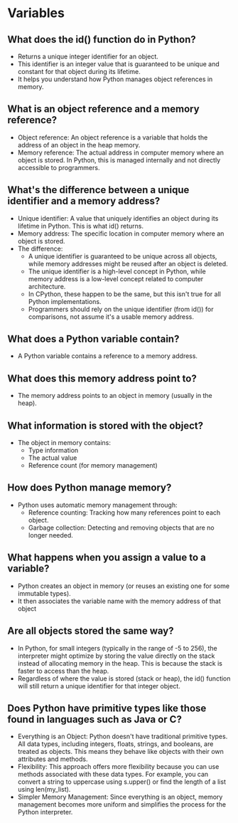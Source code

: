 # Variables

## What does the id() function do in Python?
- Returns a unique integer identifier for an object.
- This identifier is an integer value that is guaranteed to be unique and constant for that object during its lifetime.
- It helps you understand how Python manages object references in memory.

## What is an object reference and a memory reference?
- Object reference: An object reference is a variable that holds the address of an object in the heap memory.
- Memory reference: The actual address in computer memory where an object is stored. In Python, this is managed internally and not directly accessible to programmers.

## What's the difference between a unique identifier and a memory address?
- Unique identifier: A value that uniquely identifies an object during its lifetime in Python. This is what id() returns.
- Memory address: The specific location in computer memory where an object is stored.
- The difference:
    - A unique identifier is guaranteed to be unique across all objects, while memory addresses might be reused after an object is deleted.
    - The unique identifier is a high-level concept in Python, while memory address is a low-level concept related to computer architecture.
    - In CPython, these happen to be the same, but this isn't true for all Python implementations.
    - Programmers should rely on the unique identifier (from id()) for comparisons, not assume it's a usable memory address.

## What does a Python variable contain?
- A Python variable contains a reference to a memory address.

## What does this memory address point to?
- The memory address points to an object in memory (usually in the heap).

## What information is stored with the object?
- The object in memory contains:
    - Type information
    - The actual value
    - Reference count (for memory management)

## How does Python manage memory?
- Python uses automatic memory management through:
    - Reference counting: Tracking how many references point to each object.
    - Garbage collection: Detecting and removing objects that are no longer needed.

## What happens when you assign a value to a variable?
- Python creates an object in memory (or reuses an existing one for some immutable types).
- It then associates the variable name with the memory address of that object

## Are all objects stored the same way?
- In Python, for small integers (typically in the range of -5 to 256), the interpreter might optimize by storing the value directly on the stack instead of allocating memory in the heap. This is because the stack is faster to access than the heap.
- Regardless of where the value is stored (stack or heap), the id() function will still return a unique identifier for that integer object.

## Does Python have primitive types like those found in languages such as Java or C?
- Everything is an Object: Python doesn't have traditional primitive types. All data types, including integers, floats, strings, and booleans, are treated as objects. This means they behave like objects with their own attributes and methods.
- Flexibility: This approach offers more flexibility because you can use methods associated with these data types. For example, you can convert a string to uppercase using s.upper() or find the length of a list using len(my_list).
- Simpler Memory Management: Since everything is an object, memory management becomes more uniform and simplifies the process for the Python interpreter.



